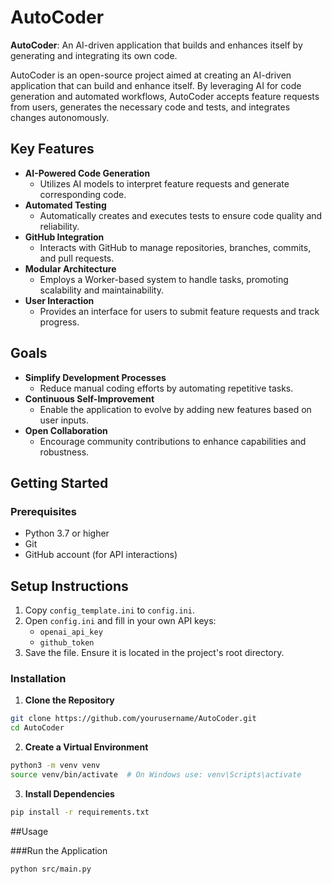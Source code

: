 # AutoCoder

**AutoCoder**: An AI-driven application that builds and enhances itself by generating and integrating its own code.

AutoCoder is an open-source project aimed at creating an AI-driven application that can build and enhance itself. By leveraging AI for code generation and automated workflows, AutoCoder accepts feature requests from users, generates the necessary code and tests, and integrates changes autonomously.

## Key Features

- **AI-Powered Code Generation**
  - Utilizes AI models to interpret feature requests and generate corresponding code.
- **Automated Testing**
  - Automatically creates and executes tests to ensure code quality and reliability.
- **GitHub Integration**
  - Interacts with GitHub to manage repositories, branches, commits, and pull requests.
- **Modular Architecture**
  - Employs a Worker-based system to handle tasks, promoting scalability and maintainability.
- **User Interaction**
  - Provides an interface for users to submit feature requests and track progress.

## Goals

- **Simplify Development Processes**
  - Reduce manual coding efforts by automating repetitive tasks.
- **Continuous Self-Improvement**
  - Enable the application to evolve by adding new features based on user inputs.
- **Open Collaboration**
  - Encourage community contributions to enhance capabilities and robustness.

## Getting Started

### Prerequisites

- Python 3.7 or higher
- Git
- GitHub account (for API interactions)

## Setup Instructions

1. Copy `config_template.ini` to `config.ini`.
2. Open `config.ini` and fill in your own API keys:
   - `openai_api_key`
   - `github_token`
3. Save the file. Ensure it is located in the project's root directory.


### Installation

1. **Clone the Repository**

  ```bash
  git clone https://github.com/yourusername/AutoCoder.git
  cd AutoCoder
  ```

2. **Create a Virtual Environment**

  ```bash
  python3 -m venv venv
  source venv/bin/activate  # On Windows use: venv\Scripts\activate
  ```

3. **Install Dependencies**

  ```bash
  pip install -r requirements.txt
  ```

##Usage

###Run the Application

  ```bash
  python src/main.py
  ```

